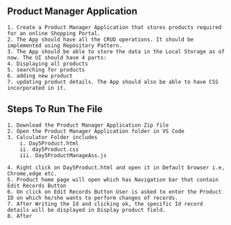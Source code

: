 ## Product Manager Application

    1. Create a Product Manager Application that stores products required for an online Shopping Portal. 
    2. The App should have all the CRUD operations. It should be implemented using Repository Pattern. 
    3. The App should be able to store the data in the Local Storage as of now. The UI should have 4 parts:
    4. Displaying all products
    5. searching for products
    6. adding new product
    7. updating product details. The App should also be able to have CSS incorporated in it.

## Steps To Run The File
    1. Download the Product Manager Application Zip file
    2. Open the Product Manager Application folder in VS Code
    3. Calculator Folder includes 
        i. Day5Product.html 
        ii. day5Product.css
        iii. Day5ProductManageAss.js

    4. Right click on Day5Product.html and open it in Default browser i.e, Chrome,edge etc.
    5. Product home page will open which has Navigation bar that contain Edit Records Button
    6. On click on Edit Records Button User is asked to enter the Product ID on which he/she wants to perform changes of records.
    7. After Writing the Id and clicking ok, the specific Id record details will be displayed in Display product field. 
    8. After 
